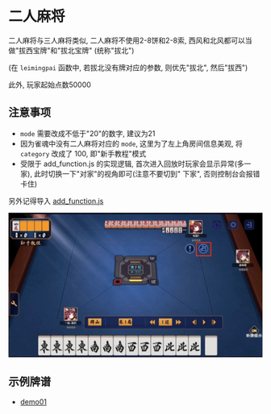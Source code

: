 # 二人麻将

二人麻将与三人麻将类似, 二人麻将不使用2-8饼和2-8索, 西风和北风都可以当做"拔西宝牌"和"拔北宝牌" (统称"拔北")

(在 `leimingpai` 函数中, 若拔北没有牌对应的参数, 则优先"拔北", 然后"拔西")

此外, 玩家起始点数50000

## 注意事项

- `mode` 需要改成不低于"20"的数字, 建议为21
- 因为雀魂中没有二人麻将对应的 `mode`, 这里为了左上角房间信息美观, 将 `category` 改成了 100, 即"新手教程"模式
- 受限于 add_function.js 的实现逻辑, 首次进入回放时玩家会显示异常(多一家), 此时切换一下"对家"的视角即可(注意不要切到"
  下家", 否则控制台会报错卡住)

另外记得导入 [add_function.js](../../../add_function.js)

![](pic/image01.jpg)

## 示例牌谱

- [demo01](demo01.js)
